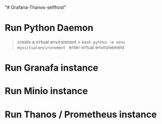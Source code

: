 
"# Grafana-Thanos-selfhost" 

# Run Python Daemon
> create a virtual environment
    > ```bash
    python -m venv myvirtualenvironement
    ```
> enter virtual environement


# Run Granafa instance

# Run Minio instance

# Run Thanos / Prometheus instance
